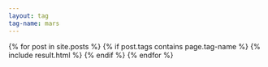 ```yaml
---
layout: tag
tag-name: mars
---
```

{% for post in site.posts %}
{% if post.tags contains page.tag-name %}
{% include result.html %}
{% endif %}
{% endfor %}
